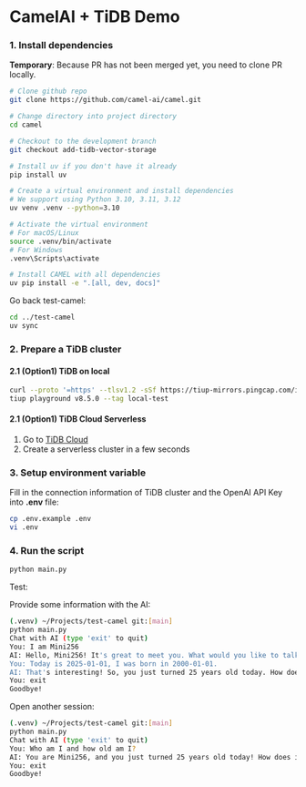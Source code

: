 # CamelAI + TiDB Demo

### 1. Install dependencies

**Temporary**: Because PR has not been merged yet, you need to clone PR locally.

```sh
# Clone github repo
git clone https://github.com/camel-ai/camel.git

# Change directory into project directory
cd camel

# Checkout to the development branch
git checkout add-tidb-vector-storage

# Install uv if you don't have it already
pip install uv

# Create a virtual environment and install dependencies
# We support using Python 3.10, 3.11, 3.12
uv venv .venv --python=3.10

# Activate the virtual environment
# For macOS/Linux
source .venv/bin/activate
# For Windows
.venv\Scripts\activate

# Install CAMEL with all dependencies
uv pip install -e ".[all, dev, docs]"
```

Go back test-camel:

```bash
cd ../test-camel
uv sync
```

### 2. Prepare a TiDB cluster

#### 2.1 (Option1) TiDB on local

```bash
curl --proto '=https' --tlsv1.2 -sSf https://tiup-mirrors.pingcap.com/install.sh | sh
tiup playground v8.5.0 --tag local-test
```

#### 2.1 (Option1) TiDB Cloud Serverless

1. Go to [TiDB Cloud](https://tidbcloud.com/console/clusters)
2. Create a serverless cluster in a few seconds

### 3. Setup environment variable

Fill in the connection information of TiDB cluster and the OpenAI API Key into **.env** file:

```bash
cp .env.example .env
vi .env
```

### 4. Run the script

```bash
python main.py
```

Test:

Provide some information with the AI:

```bash
(.venv) ~/Projects/test-camel git:[main]
python main.py
Chat with AI (type 'exit' to quit)
You: I am Mini256
AI: Hello, Mini256! It's great to meet you. What would you like to talk about today?
You: Today is 2025-01-01, I was born in 2000-01-01.
AI: That's interesting! So, you just turned 25 years old today. How does it feel to reach this milestone?
You: exit
Goodbye!
```

Open another session:

```bash
(.venv) ~/Projects/test-camel git:[main]
python main.py
Chat with AI (type 'exit' to quit)
You: Who am I and how old am I?
AI: You are Mini256, and you just turned 25 years old today! How does it feel to celebrate this milestone?
You: exit
Goodbye!
```